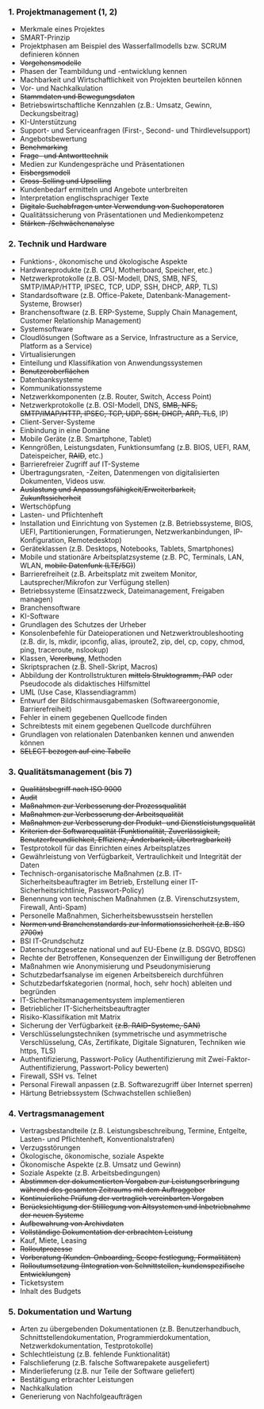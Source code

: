 
### 1. **Projektmanagement** (1, 2)
   - Merkmale eines Projektes
   - SMART-Prinzip
   - Projektphasen am Beispiel des Wasserfallmodells bzw. SCRUM definieren können
   - ~~Vorgehensmodelle~~
   - Phasen der Teambildung und -entwicklung kennen
   - Machbarkeit und Wirtschaftlichkeit von Projekten beurteilen können
   - Vor- und Nachkalkulation
   - ~~Stammdaten und Bewegungsdaten~~
   - Betriebswirtschaftliche Kennzahlen (z.B.: Umsatz, Gewinn, Deckungsbeitrag)
   - KI-Unterstützung
   - Support- und Serviceanfragen (First-, Second- und Thirdlevelsupport)
   - Angebotsbewertung
   - ~~Benchmarking~~
   - ~~Frage- und Antworttechnik~~
   - Medien zur Kundengespräche und Präsentationen
   - ~~Eisbergsmodell~~
   - ~~Cross-Selling und Upselling~~
   - Kundenbedarf ermitteln und Angebote unterbreiten
   - Interpretation englischsprachiger Texte
   - ~~Digitale Suchabfragen unter Verwendung von Suchoperatoren~~
   - Qualitätssicherung von Präsentationen und Medienkompetenz
   - ~~Stärken-/Schwächenanalyse~~

### 2. **Technik und Hardware** 
   - Funktions-, ökonomische und ökologische Aspekte
   - Hardwareprodukte (z.B. CPU, Motherboard, Speicher, etc.)
   - Netzwerkprotokolle (z.B. OSI-Modell, DNS, SMB, NFS, SMTP/IMAP/HTTP, IPSEC, TCP, UDP, SSH, DHCP, ARP, TLS)
   - Standardsoftware (z.B. Office-Pakete, Datenbank-Management-Systeme, Browser)
   - Branchensoftware (z.B. ERP-Systeme, Supply Chain Management, Customer Relationship Management)
   - Systemsoftware
   - Cloudlösungen (Software as a Service, Infrastructure as a Service, Platform as a Service)
   - Virtualisierungen
   - Einteilung und Klassifikation von Anwendungssystemen
   - ~~Benutzeroberflächen~~
   - Datenbanksysteme
   - Kommunikationssysteme
   - Netzwerkkomponenten (z.B. Router, Switch, Access Point)
   - Netzwerkprotokolle (z.B. OSI-Modell, DNS, ~~SMB, NFS, SMTP/IMAP/HTTP, IPSEC, TCP, UDP, SSH, DHCP, ARP, TLS~~, IP)
   - Client-Server-Systeme
   - Einbindung in eine Domäne
   - Mobile Geräte (z.B. Smartphone, Tablet)
   - Kenngrößen, Leistungsdaten, Funktionsumfang (z.B. BIOS, UEFI, RAM, Dateispeicher, ~~RAID~~, etc.)
   - Barrierefreier Zugriff auf IT-Systeme
   - Übertragungsraten, -Zeiten, Datenmengen von digitalisierten Dokumenten, Videos usw.
   - ~~Auslastung und Anpassungsfähigkeit/Erweiterbarkeit, Zukunftssicherheit~~
   - Wertschöpfung
   - Lasten- und Pflichtenheft
   - Installation und Einrichtung von Systemen (z.B. Betriebssysteme, BIOS, UEFI, Partitionierungen, Formatierungen, Netzwerkanbindungen, IP-Konfiguration, Remotedesktop)
   - Geräteklassen (z.B. Desktops, Notebooks, Tablets, Smartphones)
   - Mobile und stationäre Arbeitsplatzsysteme (z.B. PC, Terminals, LAN, WLAN, ~~mobile Datenfunk (LTE/5G)~~)
   - Barrierefreiheit (z.B. Arbeitsplatz mit zweitem Monitor, Lautsprecher/Mikrofon zur Verfügung stellen)
   - Betriebssysteme (Einsatzzweck, Dateimanagement, Freigaben managen)
   - Branchensoftware
   - KI-Software
   - Grundlagen des Schutzes der Urheber
   - Konsolenbefehle für Dateioperationen und Netzwerktroubleshooting (z.B. dir, ls, mkdir, ipconfig, alias, iproute2, zip, del, cp, copy, chmod, ping, traceroute, nslookup)
   - Klassen, ~~Vererbung~~, Methoden
   - Skriptsprachen (z.B. Shell-Skript, Macros)
   - Abbildung der Kontrollstrukturen ~~mittels Struktogramm, PAP~~ oder Pseudocode als didaktisches Hilfsmittel
   - UML (Use Case, Klassendiagramm)
   - Entwurf der Bildschirmausgabemasken (Softwareergonomie, Barrierefreiheit)
   - Fehler in einem gegebenen Quellcode finden
   - Schreibtests mit einem gegebenen Quellcode durchführen
   - Grundlagen von relationalen Datenbanken kennen und anwenden können
   - ~~SELECT bezogen auf eine Tabelle~~

### 3. **Qualitätsmanagement** (bis 7)
   - ~~Qualitätsbegriff nach ISO 9000~~
   - ~~Audit~~
   - ~~Maßnahmen zur Verbesserung der Prozessqualität~~
   - ~~Maßnahmen zur Verbesserung der Arbeitsqualität~~
   - ~~Maßnahmen zur Verbesserung der Produkt- und Dienstleistungsqualität~~
   - ~~Kriterien der Softwarequalität (Funktionalität, Zuverlässigkeit, Benutzerfreundlichkeit, Effizienz, Änderbarkeit, Übertragbarkeit)~~
   - Testprotokoll für das Einrichten eines Arbeitsplatzes
   - Gewährleistung von Verfügbarkeit, Vertraulichkeit und Integrität der Daten
   - Technisch-organisatorische Maßnahmen (z.B. IT-Sicherheitsbeauftragter im Betrieb, Erstellung einer IT-Sicherheitsrichtlinie, Passwort-Policy)
   - Benennung von technischen Maßnahmen (z.B. Virenschutzsystem, Firewall, Anti-Spam)
   - Personelle Maßnahmen, Sicherheitsbewusstsein herstellen
   - ~~Normen und Branchenstandards zur Informationssicherheit (z.B. ISO 2700x)~~
   - BSI IT-Grundschutz
   - Datenschutzgesetze national und auf EU-Ebene (z.B. DSGVO, BDSG)
   - Rechte der Betroffenen, Konsequenzen der Einwilligung der Betroffenen
   - Maßnahmen wie Anonymisierung und Pseudonymisierung
   - Schutzbedarfsanalyse im eigenen Arbeitsbereich durchführen
   - Schutzbedarfskategorien (normal, hoch, sehr hoch) ableiten und begründen
   - IT-Sicherheitsmanagementsystem implementieren
   - Betrieblicher IT-Sicherheitsbeauftragter
   - Risiko-Klassifikation mit Matrix
   - Sicherung der Verfügbarkeit ~~(z.B. RAID-Systeme, SAN)~~
   - Verschlüsselungstechniken (symmetrische und asymmetrische Verschlüsselung, CAs, Zertifikate, Digitale Signaturen, Techniken wie https, TLS)
   - Authentifizierung, Passwort-Policy (Authentifizierung mit Zwei-Faktor-Authentifizierung, Passwort-Policy bewerten)
   - Firewall, SSH vs. Telnet
   - Personal Firewall anpassen (z.B. Softwarezugriff über Internet sperren)
   - Härtung Betriebssystem (Schwachstellen schließen)

### 4. **Vertragsmanagement**
   - Vertragsbestandteile (z.B. Leistungsbeschreibung, Termine, Entgelte, Lasten- und Pflichtenheft, Konventionalstrafen)
   - Verzugsstörungen
   - Ökologische, ökonomische, soziale Aspekte
   - Ökonomische Aspekte (z.B. Umsatz und Gewinn)
   - Soziale Aspekte (z.B. Arbeitsbedingungen)
   - ~~Abstimmen der dokumentierten Vorgaben zur Leistungserbringung während des gesamten Zeitraums mit dem Auftraggeber~~
   - ~~Kontinuierliche Prüfung der vertraglich vereinbarten Vorgaben~~
   - ~~Berücksichtigung der Stilllegung von Altsystemen und Inbetriebnahme der neuen Systeme~~
   - ~~Aufbewahrung von Archivdaten~~
   - ~~Vollständige Dokumentation der erbrachten Leistung~~
   - Kauf, Miete, Leasing
   - ~~Rolloutprozesse~~
   - ~~Vorberatung (Kunden-Onboarding, Scope festlegung, Formalitäten)~~
   - ~~Rolloutumsetzung (Integration von Schnittstellen, kundenspezifische Entwicklungen)~~
   - Ticketsystem
   - Inhalt des Budgets

### 5. **Dokumentation und Wartung**
   - Arten zu übergebenden Dokumentationen (z.B. Benutzerhandbuch, Schnittstellendokumentation, Programmierdokumentation, Netzwerkdokumentation, Testprotokolle)
   - Schlechtleistung (z.B. fehlende Funktionalität)
   - Falschlieferung (z.B. falsche Softwarepakete ausgeliefert)
   - Minderlieferung (z.B. nur Teile der Software geliefert)
   - Bestätigung erbrachter Leistungen
   - Nachkalkulation
   - Generierung von Nachfolgeaufträgen
